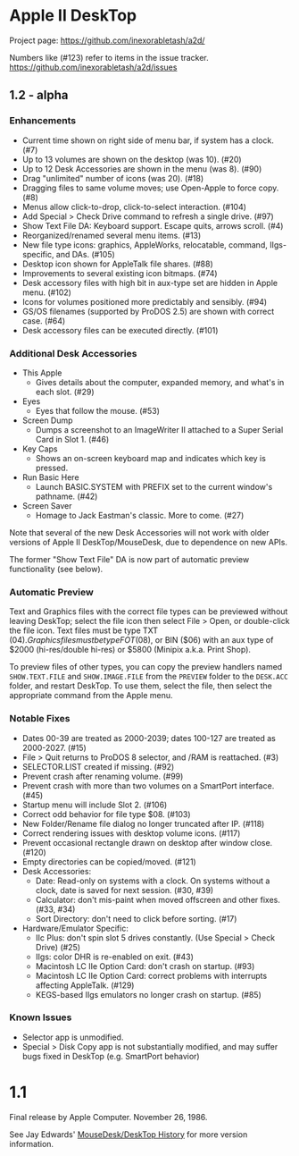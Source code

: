 # Apple II DeskTop

Project page: https://github.com/inexorabletash/a2d/

Numbers like (#123) refer to items in the issue tracker.
https://github.com/inexorabletash/a2d/issues

## 1.2 - alpha

### Enhancements

* Current time shown on right side of menu bar, if system has a clock. (#7)
* Up to 13 volumes are shown on the desktop (was 10). (#20)
* Up to 12 Desk Accessories are shown in the menu (was 8). (#90)
* Drag "unlimited" number of icons (was 20). (#18)
* Dragging files to same volume moves; use Open-Apple to force copy. (#8)
* Menus allow click-to-drop, click-to-select interaction. (#104)
* Add Special > Check Drive command to refresh a single drive. (#97)
* Show Text File DA: Keyboard support. Escape quits, arrows scroll. (#4)
* Reorganized/renamed several menu items. (#13)
* New file type icons: graphics, AppleWorks, relocatable, command, IIgs-specific, and DAs. (#105)
* Desktop icon shown for AppleTalk file shares. (#88)
* Improvements to several existing icon bitmaps. (#74)
* Desk accessory files with high bit in aux-type set are hidden in Apple menu. (#102)
* Icons for volumes positioned more predictably and sensibly. (#94)
* GS/OS filenames (supported by ProDOS 2.5) are shown with correct case. (#64)
* Desk accessory files can be executed directly. (#101)

### Additional Desk Accessories

* This Apple
  * Gives details about the computer, expanded memory, and what's in each slot. (#29)
* Eyes
  * Eyes that follow the mouse. (#53)
* Screen Dump
  * Dumps a screenshot to an ImageWriter II attached to a Super Serial Card in Slot 1. (#46)
* Key Caps
  * Shows an on-screen keyboard map and indicates which key is pressed.
* Run Basic Here
  * Launch BASIC.SYSTEM with PREFIX set to the current window's pathname. (#42)
* Screen Saver
  * Homage to Jack Eastman's classic. More to come. (#27)

Note that several of the new Desk Accessories will not work with older versions
of Apple II DeskTop/MouseDesk, due to dependence on new APIs.

The former "Show Text File" DA is now part of automatic preview
functionality (see below).

### Automatic Preview

Text and Graphics files with the correct file types can be previewed
without leaving DeskTop; select the file icon then select File > Open,
or double-click the file icon. Text files must be type TXT ($04).
Graphics files must be type FOT ($08), or BIN ($06) with an aux type
of $2000 (hi-res/double hi-res) or $5800 (Minipix a.k.a. Print Shop).

To preview files of other types, you can copy the preview handlers
named `SHOW.TEXT.FILE` and `SHOW.IMAGE.FILE` from the `PREVIEW` folder
to the `DESK.ACC` folder, and restart DeskTop. To use them, select the
file, then select the appropriate command from the Apple menu.

### Notable Fixes

* Dates 00-39 are treated as 2000-2039; dates 100-127 are treated as 2000-2027. (#15)
* File > Quit returns to ProDOS 8 selector, and /RAM is reattached. (#3)
* SELECTOR.LIST created if missing. (#92)
* Prevent crash after renaming volume. (#99)
* Prevent crash with more than two volumes on a SmartPort interface. (#45)
* Startup menu will include Slot 2. (#106)
* Correct odd behavior for file type $08. (#103)
* New Folder/Rename file dialog no longer truncated after IP. (#118)
* Correct rendering issues with desktop volume icons. (#117)
* Prevent occasional rectangle drawn on desktop after window close. (#120)
* Empty directories can be copied/moved. (#121)
* Desk Accessories:
  * Date: Read-only on systems with a clock. On systems without a clock, date is saved for next session. (#30, #39)
  * Calculator: don't mis-paint when moved offscreen and other fixes. (#33, #34)
  * Sort Directory: don't need to click before sorting. (#17)
* Hardware/Emulator Specific:
  * IIc Plus: don't spin slot 5 drives constantly. (Use Special > Check Drive) (#25)
  * IIgs: color DHR is re-enabled on exit. (#43)
  * Macintosh LC IIe Option Card: don't crash on startup. (#93)
  * Macintosh LC IIe Option Card: correct problems with interrupts affecting AppleTalk. (#129)
  * KEGS-based IIgs emulators no longer crash on startup. (#85)

### Known Issues

* Selector app is unmodified.
* Special > Disk Copy app is not substantially modified, and may suffer bugs fixed in DeskTop (e.g. SmartPort behavior)

# 1.1

Final release by Apple Computer. November 26, 1986.

See Jay Edwards' [MouseDesk/DeskTop History](https://mirrors.apple2.org.za/ground.icaen.uiowa.edu/MiscInfo/Misc/mousedesk.info)
for more version information.
